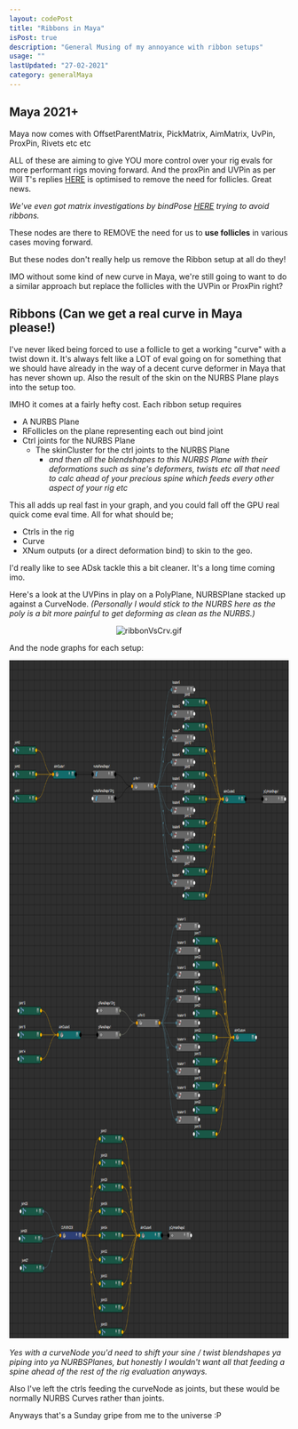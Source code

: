 ```yaml
---
layout: codePost
title: "Ribbons in Maya"
isPost: true
description: "General Musing of my annoyance with ribbon setups"
usage: ""
lastUpdated: "27-02-2021"
category: generalMaya
---
```


Maya 2021+
----------

Maya now comes with OffsetParentMatrix, PickMatrix, AimMatrix, UvPin, ProxPin, Rivets etc etc

ALL of these are aiming to give YOU more control over your rig evals for more performant rigs moving forward.
And the proxPin and UVPin as per Will T's replies <a href="https://twitter.com/chrislesage/status/1246121492330536962">HERE</a>
is optimised to remove the need for follicles. Great news. 

*We've even got matrix investigations by bindPose <a href="https://bindpose.com/maya-matrix-nodes-part-3-matrix-rivet/">HERE</a> trying to avoid ribbons.*

These nodes are there to REMOVE the need for us to **use follicles** in various cases moving forward.

But these nodes don't really help us remove the Ribbon setup at all do they! 

IMO without some kind of new curve in Maya, we're still going to want to do a similar approach but replace the follicles 
with the UVPin or ProxPin right?


Ribbons (Can we get a real curve in Maya please!)
-------------------------------------------------

I've never liked being forced to use a follicle to get a working "curve" with a twist down it. It's
always felt like a LOT of eval going on for something that we should have already in the way of a decent curve
deformer in Maya that has never shown up. Also the result of the skin on the NURBS Plane plays into the setup too. 

IMHO it comes at a fairly hefty cost. Each ribbon setup requires
- A NURBS Plane
- RFollicles on the plane representing each out bind joint
- Ctrl joints for the NURBS Plane
  - The skinCluster for the ctrl joints to the NURBS Plane
    - *and then all the blendshapes to this NURBS Plane with their deformations such as sine's deformers, twists etc all that need 
 to calc ahead of your precious spine which feeds every other aspect of your rig etc*
  
This all adds up real fast in your graph, and you could fall off the GPU real quick come eval time. All for what 
should be;
- Ctrls in the rig 
- Curve
- XNum outputs (or a direct deformation bind) to skin to the geo.


I'd really like to see ADsk tackle this a bit cleaner. It's a long time coming imo.

Here's a look at the UVPins in play on a PolyPlane, NURBSPlane stacked up against a CurveNode. *(Personally I would stick to the NURBS here
as the poly is a bit more painful to get deforming as clean as the NURBS.)*

<center><img src="/assets/examples/ribbonVsCrv.gif" alt="ribbonVsCrv.gif" width="1108" height="1024"></center>

And the node graphs for each setup:

<center><img src="/assets/examples/graph_cruveNode.png" alt="graph_cruveNode.png" width="931" height="1220"></center>

*Yes with a curveNode you'd need to shift your sine / twist blendshapes ya piping into ya NURBSPlanes, but honestly I wouldn't want all that feeding a 
spine ahead of the rest of the rig evaluation anyways.*

Also I've left the ctrls feeding the curveNode as joints, but these would be normally NURBS Curves rather than joints.

Anyways that's a Sunday gripe from me to the universe :P 
